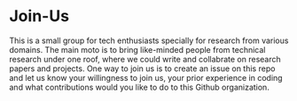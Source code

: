 # Join-Us

This is a small group for tech enthusiasts specially for research from various domains. The main moto is to bring like-minded people from technical research under one roof, where we could write and collabrate on research papers and projects. One way to join us is to create an issue on this repo and let us know your willingness to join us, your prior experience in coding and what contributions would you like to do to this Github organization.
